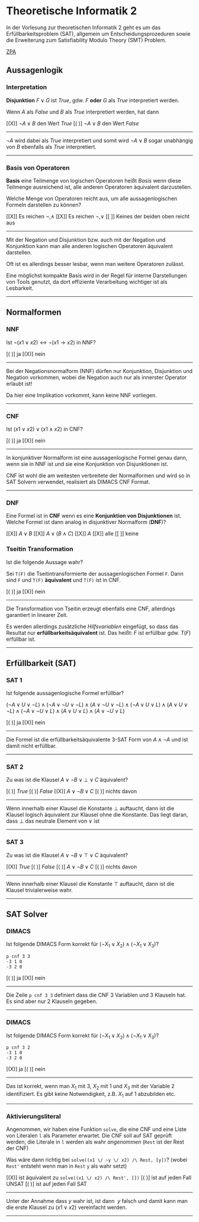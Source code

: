 <!--
author: Prof. Matthias Güdemann

icon: https://upload.wikimedia.org/wikipedia/de/thumb/e/e8/Hochschule_Muenchen_Logo.svg/320px-Hochschule_Muenchen_Logo.svg.png

comment: Fragen aus QA zu Theoretische Informatik 2

logo: https://upload.wikimedia.org/wikipedia/commons/thumb/a/a2/Orange_blue_public_key_cryptography_de.svg/640px-Orange_blue_public_key_cryptography_de.svg.png

email:  matthias.guedemann@hm.edu

version: 0.0.1

-->

# Theoretische Informatik 2

In der Vorlesung zur theoretischen Informatik 2 geht es um das
Erfüllbarkeitsproblem (SAT), allgemein um Entscheidungsprozeduren sowie die
Erweiterung zum Satisfiability Modulo Theory (SMT) Problem.

[ZPA](https://zpa.cs.hm.edu/public/module/247/)

## Aussagenlogik

### Interpretation

**Disjunktion** $F \vee G$ ist *True*, gdw. $F$ **oder** $G$ als *True*
interpretiert werden.

Wenn $A$ als *False* und $B$ als *True* interpretiert
werden, hat dann

[(X)] $\neg A \vee B$ den Wert *True*
[( )] $\neg A \vee B$ den Wert *False*
****

$\neg A$ wird dabei als *True* interpretiert und somit wird $\neg A \vee B$
sogar unabhängig von $B$ ebenfalls als *True* interpretiert.

****

### Basis von Operatoren

**Basis** eine Teilmenge von logischen Operatoren heißt *Basis* wenn diese
Teilmenge ausreichend ist, alle anderen Operatoren äquivalent darzustellen.

Welche Menge von Operatoren reicht aus, um alle aussagenlogischen Formeln
darstellen zu können?

[[X]] Es reichen $\neg, \wedge$
[[X]] Es reichen $\neg, \vee$
[[ ]] Keines der beiden oben reicht aus
*****

Mit der Negation und Disjunktion bzw. auch mit der Negation und Konjunktion
kann man alle anderen logischen Operatoren äquivalent darstellen.

Oft ist es allerdings besser lesbar, wenn man weitere Operatoren zulässt.

Eine möglichst kompakte Basis wird in der Regel für interne Darstellungen von
Tools genutzt, da dort effiziente Verarbeitung wichtiger ist als Lesbarkeit.

*****


## Normalformen

### NNF

Ist $\neg (x1 \vee x2) \leftrightarrow \neg (x1 \rightarrow x2)$ in NNF?

[( )] ja
[(X)] nein
****

Bei der Negationsnormalform (NNF) dürfen nur Konjunktion, Disjunktion und
Negation vorkommen, wobei die Negation auch nur als innerster Operator erlaubt
ist!

Da hier eine Implikation vorkommt, kann keine NNF vorliegen.

****

### CNF

Ist $(x1 \vee x2) \vee (x1 \wedge x2)$ in CNF?

[( )] ja
[(X)] nein
****

In konjunktiver Normalform ist eine aussagenlogische Formel genau dann, wenn sie
in NNF ist und sie eine Konjunktion von Disjunktionen ist.

CNF ist wohl die am weitesten verbreitete der Normalformen und wird so in SAT
Solvern verwendet, realisiert als DIMACS CNF Format.

****


### DNF

Eine Formel ist in **CNF** wenn es eine **Konjunktion von Disjunktionen**
ist. Welche Formel ist dann analog in disjunktiver Normalform (**DNF**)?

[[X]] $A \vee B$
[[X]] $A \vee (B \wedge C)$
[[X]] $A$
[[X]] alle
[[ ]] keine


### Tseitin Transformation


Ist die folgende Aussage wahr?

  Sei `T(F)` die Tseitintransformierte der aussagenlogischen Formel `F`. Dann
  sind `F` und `T(F)` **äquivalent** und `T(F)` ist in CNF.

[( )] ja
[(X)] nein
****

Die Transformation von Tseitin erzeugt ebenfalls eine CNF, allerdings garantiert
in linearer Zeit.

Es werden allerdings zusätzliche *Hilfsvariablen* eingefügt, so dass das
Resultat nur **erfüllbarkeitsäquivalent** ist. Das heißt: $F$ ist erfüllbar
gdw. $T(F)$ erfüllbar ist.

****


## Erfüllbarkeit (SAT)

### SAT 1

Ist folgende aussagenlogische Formel erfüllbar?

$(\neg A \vee U \vee \neg L) \wedge(\neg A \vee \neg U \vee \neg L) \wedge(A \vee \neg U \vee \neg L) \wedge(\neg A\vee U \vee L) \wedge(A \vee U \vee \neg L) \wedge(\neg A \vee \neg U \vee L) \wedge(A\vee U \vee L) \wedge(A \vee \neg U \vee L)$

[( )] ja
[(X)] nein
****

Die Formel ist die erfüllbarkeitsäquivalente 3-SAT Form von $A \wedge \neg A$
und ist damit nicht erfüllbar.

****

### SAT 2

Zu was ist die Klausel $A \vee \neg B \vee \bot \vee C$
äquivalent?

[( )] $True$
[( )] $False$
[(X)] $A \vee \neg B \vee C$
[( )] nichts davon
*****

Wenn innerhalb einer Klausel die Konstante $\bot$ auftaucht, dann ist die
Klausel logisch äquivalent zur Klausel ohne die Konstante. Das liegt daran, dass
$\bot$ das neutrale Element von $\vee$ ist

*****

### SAT 3

Zu was ist die Klausel $A \vee \neg B \vee \top \vee C$ äquivalent?

[(X)] $True$
[( )] $False$
[( )] $A \vee \neg B \vee C$
[( )] nichts davon
*****

Wenn innerhalb einer Klausel die Konstante $\top$ auftaucht, dann ist die
Klausel trivialerweise wahr.

*****

## SAT Solver

### DIMACS

Ist folgende DIMACS Form korrekt für
$(\neg X_1 \vee X_2) \wedge (\neg X_1\vee X_3)$?

```
p cnf 3 3
-3 1 0
-3 2 0
```

[( )] ja
[(X)] nein
****

Die Zeile `p cnf 3 3` definiert dass die CNF 3 Variablen und 3 Klauseln hat. Es sind aber nur 2 Klauseln gegeben.

****

### DIMACS

Ist folgende DIMACS Form korrekt für
$(\neg X_1 \vee X_2) \wedge (\neg X_1\vee X_3)$?

```
p cnf 3 2
-3 1 0
-3 2 0
```

[(X)] ja
[( )] nein
****

Das ist korrekt, wenn man $X_1$ mit $3$, $X_2$ mit $1$ und $X_3$ mit der Variable $2$ identifiziert. Es gibt keine Notwendigkeit, z.B. $X_1$ auf $1$ abzubilden etc.

****

### Aktivierungsliteral

Angenommen, wir haben eine Funktion `solve`, die eine CNF und eine Liste von Literalen `l` als Parameter erwartet. Die CNF soll auf SAT geprüft werden, die Literale in `l` werden als wahr *angenommen* (`Rest` ist der Rest der CNF)

Was wäre dann richtig bei `solve((x1 \/ ~y \/ x2) /\ Rest, [y])`? (wobei
`Rest'` entsteht wenn man in `Rest` `y` als wahr setzt)

[(X)] ist äquivalent zu `solve((x1 \/ x2) /\ Rest', [])`
[( )] ist auf jeden Fall UNSAT
[( )] ist auf jeden Fall SAT
****

Unter der Annahme dass $y$ wahr ist, ist dann $~y$ falsch und damit kann man die
erste Klausel zu $(x1 \vee x2)$ vereinfacht werden.

****
